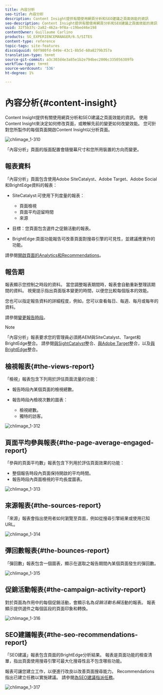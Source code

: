 ```yaml
---
title: 內容分析
seo-title: 內容分析
description: Content Insight提供有關使用網頁分析和SEO建議之頁面效能的資訊
seo-description: Content Insight提供有關使用網頁分析和SEO建議之頁面效能的資訊
uuid: 32f5b37c-2a82-462a-9f0a-c19bed46e198
contentOwner: Guillaume Carlino
products: SG_EXPERIENCEMANAGER/6.5/SITES
content-type: reference
topic-tags: site-features
discoiquuid: 60f980fd-049e-43c1-8b5d-60a8279b357a
translation-type: tm+mt
source-git-commit: a3c303d4e3a85e1b2e794bec2006c335056309fb
workflow-type: tm+mt
source-wordcount: '536'
ht-degree: 1%

---
```



# 內容分析{#content-insight}

Content Insight提供有關使用網頁分析和SEO建議之頁面效能的資訊。 使用Content Insight來決定如何修改頁面，或瞭解先前的變更如何改變效能。 您可針對您所製作的每個頁面開啟Content Insight以分析頁面。

![chlimage_1-310](assets/chlimage_1-311.png)

「內容分析」頁面的版面配置會隨螢幕尺寸和您所用裝置的方向而變更。

## 報表資料

「內容分析」頁面包含使用Adobe SiteCatalyst、Adobe Target、Adobe Social和BrightEdge資料的報表：

* SiteCatalyst:可使用下列度量的報表：

   * 頁面檢視
   * 頁面平均逗留時間
   * 來源

* 目標：您頁面包含選件之促銷活動的報表。
* BrightEdge:頁面功能報告可改善頁面對搜尋引擎的可見性，並建議應實作的功能。

請參閱[開啟頁面的Analytics和Recommendations](/help/sites-authoring/ci-analyze.md#opening-analytics-and-recommendations-for-a-page)。

## 報告期

報表顯示您控制之時段的資料。 當您調整報表期間時，報表會自動重新整理該期間的資料。 視覺提示指出頁面版本變更的時間，以便您比較每個版本的效能。

您也可以指定報告資料的詳細程度，例如，您可以查看每日、每週、每月或每年的資料。

請參閱[變更報告時段](/help/sites-authoring/ci-analyze.md#changing-the-reporting-period)。

>[!NOTE]
>
>「內容分析」報表要求您的管理員必須將AEM與SiteCatalyst、Target和BrightEdge整合。 請參閱[與SightCatalyst](/help/sites-administering/adobeanalytics.md)整合、[與Adobe Target](/help/sites-administering/target.md)整合，以及[與BrightEdge](/help/sites-administering/brightedge.md)整合。

## 檢視報表{#the-views-report}

「檢視」報表包含下列用於評估頁面流量的功能：

* 報告時段內某個頁面的檢視總數。
* 報告時段內檢視次數的圖表：

   * 檢視總數。
   * 獨特的訪客。

![chlimage_1-312](assets/chlimage_1-312.png)

## 頁面平均參與報表{#the-page-average-engaged-report}

「參與的頁面平均數」報表包含下列用於評估頁面效果的功能：

* 整個報告時段內頁面保持開啟的平均時間。
* 報告時段內頁面檢視的平均長度圖表。

![chlimage_1-313](assets/chlimage_1-313.png)

## 來源報表{#the-sources-report}

「來源」報表會指出使用者如何瀏覽至頁面，例如從搜尋引擎結果或使用已知URL。

![chlimage_1-314](assets/chlimage_1-314.png)

## 彈回數報表{#the-bounces-report}

「彈回數」報表包含一個圖表，顯示在選取之報告期間內某個頁面發生的彈回數。

![chlimage_1-315](assets/chlimage_1-315.png)

## 促銷活動報表{#the-campaign-activity-report}

對於頁面為作用中的每個促銷活動，會顯示名為&#x200B;*促銷活動名稱*&#x200B;活動的報表。 報表顯示提供選件之每個區段的頁面印象和轉換。

![chlimage_1-316](assets/chlimage_1-316.png)

## SEO建議報表{#the-seo-recommendations-report}

「SEO建議」報表包含頁面的BrightEdge分析結果。 報表是頁面功能的檢查清單，指出頁面使用搜尋引擎可最大化搜尋性且不包含哪些功能。

報表可讓您建立工作，以便進行改良以改善頁面搜尋能力。 Recommendations指出已建立任務以實施建議。 請參閱[為SEO建議指派任務](/help/sites-authoring/ci-analyze.md#assigning-tasks-for-seo-recommendations)。

![chlimage_1-317](assets/chlimage_1-317.png)

